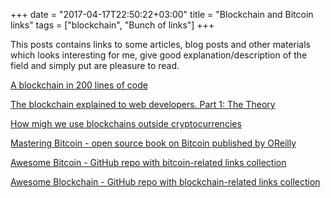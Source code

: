 +++
date = "2017-04-17T22:50:22+03:00"
title = "Blockchain and Bitcoin links"
tags = ["blockchain", "Bunch of links"]
+++

This posts contains links to some articles, blog posts and other materials which looks interesting for me, give good explanation/description of the field and simply put are pleasure to read. 

[A blockchain in 200 lines of code](https://medium.com/@lhartikk/a-blockchain-in-200-lines-of-code-963cc1cc0e54) 

[The blockchain explained to web developers. Part 1: The Theory](https://marmelab.com/blog/2016/04/28/blockchain-for-web-developers-the-theory.html)

[How migh we use blockchains outside cryptocurrencies](http://www.jenitennison.com/2015/05/21/blockchain.html)

[Mastering Bitcoin - open source book on Bitcoin published by OReilly](https://github.com/bitcoinbook/bitcoinbook)

[Awesome Bitcoin - GitHub repo with bitcoin-related links collection](https://github.com/igorbarinov/awesome-bitcoin)

[Awesome Blockchain - GitHub repo with blockchain-related links collection](https://github.com/imbaniac/awesome-blockchain)



